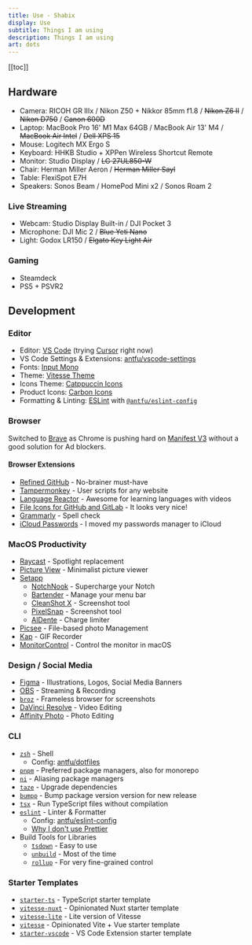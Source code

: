 ```yaml
---
title: Use - Shabix
display: Use
subtitle: Things I am using
description: Things I am using
art: dots
---
```


[[toc]]

## Hardware

- Camera: RICOH GR IIIx / Nikon Z50 + Nikkor 85mm f1.8 / ~~Nikon Z6 II~~ / ~~Nikon D750~~ / ~~Canon 600D~~
- Laptop: MacBook Pro 16' M1 Max 64GB / MacBook Air 13' M4 / ~~MacBook Air Intel~~ / ~~Dell XPS 15~~
- Mouse: Logitech MX Ergo S
- Keyboard: HHKB Studio + XPPen Wireless Shortcut Remote
- Monitor: Studio Display / ~~LG 27UL850-W~~
- Chair: Herman Miller Aeron / ~~Herman Miller Sayl~~
- Table: FlexiSpot E7H
- Speakers: Sonos Beam / HomePod Mini x2 / Sonos Roam 2

### Live Streaming

- Webcam: Studio Display Built-in / DJI Pocket 3
- Microphone: DJI Mic 2 / ~~Blue Yeti Nano~~
- Light: Godox LR150 / ~~Elgato Key Light Air~~

### Gaming

- Steamdeck
- PS5 + PSVR2

## Development

### Editor

- Editor: [VS Code](https://code.visualstudio.com/) (trying [Cursor](https://www.cursor.com/) right now)
- VS Code Settings & Extensions: [antfu/vscode-settings](https://github.com/antfu/vscode-settings)
- Fonts: [Input Mono](https://input.djr.com/)
- Theme: [Vitesse Theme](https://github.com/antfu/vscode-theme-vitesse)
- Icons Theme: [Catppuccin Icons](https://marketplace.visualstudio.com/items?itemName=Catppuccin.catppuccin-vsc-icons)
- Product Icons: [Carbon Icons](https://github.com/antfu/vscode-icons-carbon)
- Formatting & Linting: [ESLint](https://marketplace.visualstudio.com/items?itemName=dbaeumer.vscode-eslint) with [`@antfu/eslint-config`](https://github.com/antfu/eslint-config)

### Browser

Switched to [Brave](https://brave.com/) as Chrome is pushing hard on [Manifest V3](https://www.eff.org/deeplinks/2021/12/chrome-users-beware-manifest-v3-deceitful-and-threatening) without a good solution for Ad blockers.

#### Browser Extensions

- [Refined GitHub](https://chrome.google.com/webstore/detail/refined-github/hlepfoohegkhhmjieoechaddaejaokhf) - No-brainer must-have
- [Tampermonkey](https://chrome.google.com/webstore/detail/tampermonkey/dhdgffkkebhmkfjojejmpbldmpobfkfo) - User scripts for any website
- [Language Reactor](https://www.languagereactor.com/) - Awesome for learning languages with videos
- [File Icons for GitHub and GitLab](https://chrome.google.com/webstore/detail/file-icons-for-github-and/ficfmibkjjnpogdcfhfokmihanoldbfe) - It looks very nice!
- [Grammarly](https://chrome.google.com/webstore/detail/grammarly-grammar-checker/kbfnbcaeplbcioakkpcpgfkobkghlhen) - Spell check
- [iCloud Passwords](https://chromewebstore.google.com/detail/icloud-passwords/pejdijmoenmkgeppbflobdenhhabjlaj) - I moved my passwords manager to iCloud

### MacOS Productivity

- [Raycast](https://raycast.com/) - Spotlight replacement
- [Picture View](https://wl879.github.io/apps/picview/) - Minimalist picture viewer
- [Setapp](https://setapp.com/)
  - [NotchNook](https://lo.cafe/notchnook) - Supercharge your Notch
  - [Bartender](https://www.macbartender.com/) - Manage your menu bar
  - [CleanShot X](https://cleanshot.com/) - Screenshot tool
  - [PixelSnap](https://getpixelsnap.com/) - Screenshot tool
  - [AlDente](https://apphousekitchen.com/) - Charge limiter
- [Picsee](https://picsee.chitaner.com/) - File-based photo Management
- [Kap](https://getkap.co/) - GIF Recorder
- [MonitorControl](https://github.com/MonitorControl/MonitorControl) - Control the monitor in macOS

### Design / Social Media

- [Figma](https://www.figma.com/) - Illustrations, Logos, Social Media Banners
- [OBS](https://obsproject.com/) - Streaming & Recording
- [`broz`](https://github.com/antfu/broz) - Frameless browser for screenshots
- [DaVinci Resolve](https://www.blackmagicdesign.com/products/davinciresolve) - Video Editing
- [Affinity Photo](https://affinity.serif.com/photo) - Photo Editing

### CLI

- [`zsh`](https://zsh.org/) - Shell
  - Config: [antfu/dotfiles](https://github.com/antfu/dotfiles)
- [`pnpm`](https://pnpm.io/) - Preferred package managers, also for monorepo
- [`ni`](https://github.com/antfu/ni) - Aliasing package managers
- [`taze`](https://github.com/antfu/taze) - Upgrade dependencies
- [`bumpp`](https://github.com/antfu/bumpp) - Bump package version version for new release
- [`tsx`](https://github.com/privatenumber/tsx) - Run TypeScript files without compilation
- [`eslint`](https://eslint.org/) - Linter & Formatter
  - Config: [antfu/eslint-config](https://github.com/antfu/eslint-config)
  - [Why I don't use Prettier](https://antfu.me/posts/why-not-prettier)
- Build Tools for Libraries
  - [`tsdown`](https://github.com/rolldown/tsdown) - Easy to use
  - [`unbuild`](https://github.com/unjs/unbuild) - Most of the time
  - [`rollup`](https://rollupjs.org/) - For very fine-grained control

### Starter Templates

- [`starter-ts`](https://github.com/antfu/starter-ts) - TypeScript starter template
- [`vitesse-nuxt`](https://github.com/antfu/vitesse-nuxt) - Opinionated Nuxt starter template
- [`vitesse-lite`](https://github.com/antfu/vitesse-lite) - Lite version of Vitesse
- [`vitesse`](https://github.com/antfu/vitesse) - Opinionated Vite + Vue starter template
- [`starter-vscode`](https://github.com/antfu/starter-vscode) - VS Code Extension starter template
